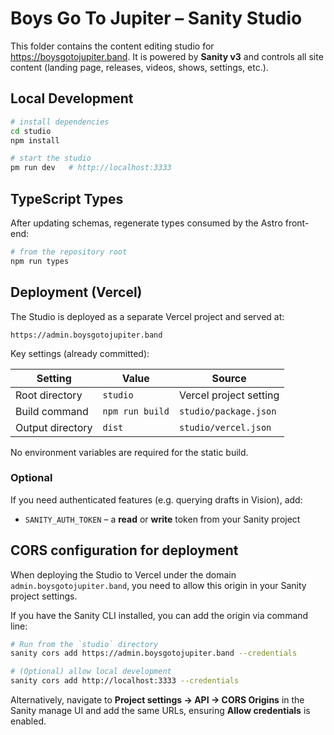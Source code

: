 # Boys Go To Jupiter – Sanity Studio

This folder contains the content editing studio for https://boysgotojupiter.band. It is powered by **Sanity v3** and controls all site content (landing page, releases, videos, shows, settings, etc.).

## Local Development

```bash
# install dependencies
cd studio
npm install

# start the studio
pm run dev   # http://localhost:3333
```

## TypeScript Types

After updating schemas, regenerate types consumed by the Astro front-end:

```bash
# from the repository root
npm run types
```

## Deployment (Vercel)

The Studio is deployed as a separate Vercel project and served at:

```
https://admin.boysgotojupiter.band
```

Key settings (already committed):

| Setting          | Value         | Source                 |
| ---------------- | ------------- | ---------------------- |
| Root directory   | `studio`      | Vercel project setting |
| Build command    | `npm run build` | `studio/package.json`  |
| Output directory | `dist`        | `studio/vercel.json`   |

No environment variables are required for the static build.

### Optional
If you need authenticated features (e.g. querying drafts in Vision), add:

- `SANITY_AUTH_TOKEN` – a **read** or **write** token from your Sanity project

## CORS configuration for deployment

When deploying the Studio to Vercel under the domain `admin.boysgotojupiter.band`, you need to allow this origin in your Sanity project settings.

If you have the Sanity CLI installed, you can add the origin via command line:

```bash
# Run from the `studio` directory
sanity cors add https://admin.boysgotojupiter.band --credentials

# (Optional) allow local development
sanity cors add http://localhost:3333 --credentials
```

Alternatively, navigate to **Project settings → API → CORS Origins** in the Sanity manage UI and add the same URLs, ensuring **Allow credentials** is enabled.
